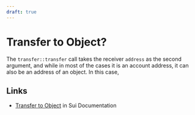 ```yaml
---
draft: true
---
```


# Transfer to Object?

The `transfer::transfer` call takes the receiver `address` as the second argument, and while in most
of the cases it is an account address, it can also be an address of an object. In this case,

## Links

- [Transfer to Object](https://docs.sui.io/concepts/transfers/transfer-to-object) in Sui Documentation
